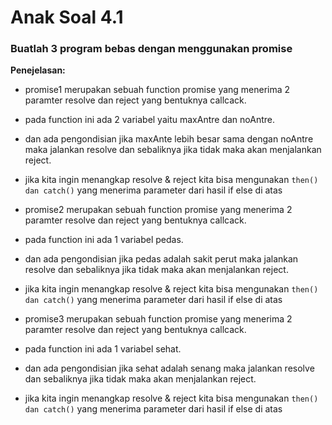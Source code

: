 # Anak Soal 4.1

### Buatlah 3 program bebas dengan menggunakan promise

**Penejelasan:**

  - promise1 merupakan sebuah function promise yang menerima 2 paramter resolve dan reject yang bentuknya callcack.
  - pada function ini ada 2 variabel yaitu maxAntre dan noAntre.
  - dan ada pengondisian jika maxAnte lebih besar sama dengan noAntre maka jalankan resolve dan sebaliknya jika tidak maka akan menjalankan reject.
  - jika kita ingin menangkap resolve & reject kita bisa mengunakan `then() dan catch()` yang menerima parameter dari hasil if else di atas

  - promise2 merupakan sebuah function promise yang menerima 2 paramter resolve dan reject yang bentuknya callcack.
  - pada function ini ada 1 variabel pedas.
  - dan ada pengondisian jika pedas adalah sakit perut maka jalankan resolve dan sebaliknya jika tidak maka akan menjalankan reject.
  - jika kita ingin menangkap resolve & reject kita bisa mengunakan `then() dan catch()` yang menerima parameter dari hasil if else di atas

  - promise3 merupakan sebuah function promise yang menerima 2 paramter resolve dan reject yang bentuknya callcack.
  - pada function ini ada 1 variabel sehat.
  - dan ada pengondisian jika sehat adalah senang maka jalankan resolve dan sebaliknya jika tidak maka akan menjalankan reject.
  - jika kita ingin menangkap resolve & reject kita bisa mengunakan `then() dan catch()` yang menerima parameter dari hasil if else di atas
